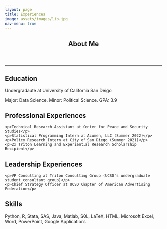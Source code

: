 ```yaml
---
layout: page
title: Experiences
image: assets/images/lib.jpg
nav-menu: true
---
```


<!-- Main -->
<div id="main" class="alt">

<!-- One -->
<section id="one">
	<div class="inner">
		<header class="major">
			<h1>About Me</h1>
		</header>
<hr class="major" />

<!-- Elements -->
<h2 id="elements">Education</h2>
<div class="row 200%">
	<p>Undergradaute at University of California San Deigo</p>
	<p>Major: Data Science. Minor: Political Science. GPA: 3.9</p>
	<div class="6u 12u$(medium)">

<h2 id="elements">Professional Experiences</h2>

	<p>Technical Research Assistant at Center for Peace and Security Studies</p>
	<p>Statistical Programming Intern at Acumen, LLC (Summer 2022)</p>
	<p>Policy Research Intern at City of San Diego (Summer 2021)</p>
	<p>2x Triton Learning and Experiential Research Scholarship Recipient</p>

<h2 id="elements">Leadership Experiences</h2>

	<p>VP Consulting at Triton Consulting Group (UCSD's undergraduate student consultant group)</p>
	<p>Chief Strategy Officer at UCSD Chapter of American Advertising Federation</p>

<h2 id="elements">Skills</h2>
<div class="row 200%">
	<p>Python, R, Stata, SAS, Java, Matlab, SQL, LaTeX, HTML, Microsoft Excel, Word, PowerPoint, Google Applications</p>
	<div class="6u 12u$(medium)">



